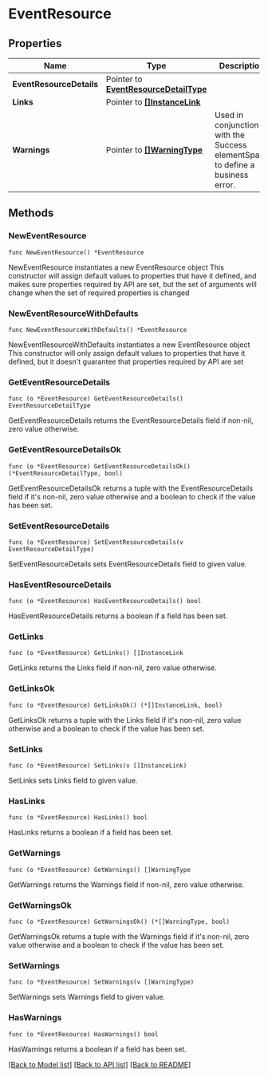 # EventResource

## Properties

Name | Type | Description | Notes
------------ | ------------- | ------------- | -------------
**EventResourceDetails** | Pointer to [**EventResourceDetailType**](EventResourceDetailType.md) |  | [optional] 
**Links** | Pointer to [**[]InstanceLink**](InstanceLink.md) |  | [optional] 
**Warnings** | Pointer to [**[]WarningType**](WarningType.md) | Used in conjunction with the Success elementSpace to define a business error. | [optional] 

## Methods

### NewEventResource

`func NewEventResource() *EventResource`

NewEventResource instantiates a new EventResource object
This constructor will assign default values to properties that have it defined,
and makes sure properties required by API are set, but the set of arguments
will change when the set of required properties is changed

### NewEventResourceWithDefaults

`func NewEventResourceWithDefaults() *EventResource`

NewEventResourceWithDefaults instantiates a new EventResource object
This constructor will only assign default values to properties that have it defined,
but it doesn't guarantee that properties required by API are set

### GetEventResourceDetails

`func (o *EventResource) GetEventResourceDetails() EventResourceDetailType`

GetEventResourceDetails returns the EventResourceDetails field if non-nil, zero value otherwise.

### GetEventResourceDetailsOk

`func (o *EventResource) GetEventResourceDetailsOk() (*EventResourceDetailType, bool)`

GetEventResourceDetailsOk returns a tuple with the EventResourceDetails field if it's non-nil, zero value otherwise
and a boolean to check if the value has been set.

### SetEventResourceDetails

`func (o *EventResource) SetEventResourceDetails(v EventResourceDetailType)`

SetEventResourceDetails sets EventResourceDetails field to given value.

### HasEventResourceDetails

`func (o *EventResource) HasEventResourceDetails() bool`

HasEventResourceDetails returns a boolean if a field has been set.

### GetLinks

`func (o *EventResource) GetLinks() []InstanceLink`

GetLinks returns the Links field if non-nil, zero value otherwise.

### GetLinksOk

`func (o *EventResource) GetLinksOk() (*[]InstanceLink, bool)`

GetLinksOk returns a tuple with the Links field if it's non-nil, zero value otherwise
and a boolean to check if the value has been set.

### SetLinks

`func (o *EventResource) SetLinks(v []InstanceLink)`

SetLinks sets Links field to given value.

### HasLinks

`func (o *EventResource) HasLinks() bool`

HasLinks returns a boolean if a field has been set.

### GetWarnings

`func (o *EventResource) GetWarnings() []WarningType`

GetWarnings returns the Warnings field if non-nil, zero value otherwise.

### GetWarningsOk

`func (o *EventResource) GetWarningsOk() (*[]WarningType, bool)`

GetWarningsOk returns a tuple with the Warnings field if it's non-nil, zero value otherwise
and a boolean to check if the value has been set.

### SetWarnings

`func (o *EventResource) SetWarnings(v []WarningType)`

SetWarnings sets Warnings field to given value.

### HasWarnings

`func (o *EventResource) HasWarnings() bool`

HasWarnings returns a boolean if a field has been set.


[[Back to Model list]](../README.md#documentation-for-models) [[Back to API list]](../README.md#documentation-for-api-endpoints) [[Back to README]](../README.md)


